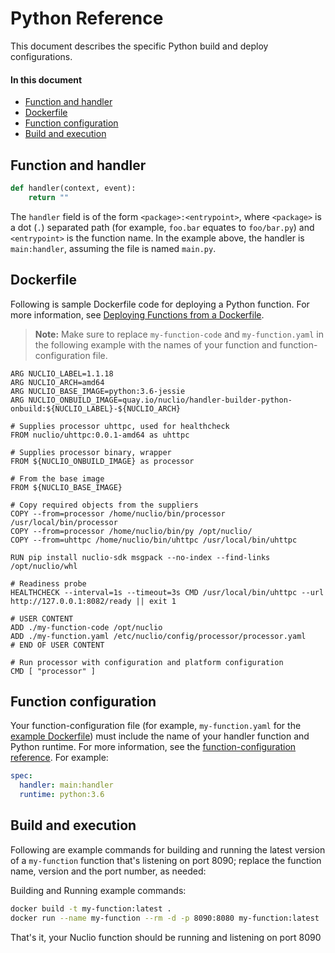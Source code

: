 # Python Reference

This document describes the specific Python build and deploy configurations.

#### In this document

- [Function and handler](#function-and-handler)
- [Dockerfile](#dockerfile)
- [Function configuration](#function-configuration)
- [Build and execution](#build-and-execution)

## Function and handler

```python
def handler(context, event):
    return ""
```

The `handler` field is of the form `<package>:<entrypoint>`, where `<package>` is a dot (`.`) separated path (for example, `foo.bar` equates to `foo/bar.py`) and `<entrypoint>` is the function name. In the example above, the handler is `main:handler`, assuming the file is named `main.py`.

## Dockerfile

Following is sample Dockerfile code for deploying a Python function. For more information, see [Deploying Functions from a Dockerfile](/docs/tasks/deploy-functions-from-dockerfile.md).

> **Note:** Make sure to replace `my-function-code` and `my-function.yaml` in the following example with the names of your function and function-configuration file.

```
ARG NUCLIO_LABEL=1.1.18
ARG NUCLIO_ARCH=amd64
ARG NUCLIO_BASE_IMAGE=python:3.6-jessie
ARG NUCLIO_ONBUILD_IMAGE=quay.io/nuclio/handler-builder-python-onbuild:${NUCLIO_LABEL}-${NUCLIO_ARCH}

# Supplies processor uhttpc, used for healthcheck
FROM nuclio/uhttpc:0.0.1-amd64 as uhttpc

# Supplies processor binary, wrapper
FROM ${NUCLIO_ONBUILD_IMAGE} as processor

# From the base image
FROM ${NUCLIO_BASE_IMAGE}

# Copy required objects from the suppliers
COPY --from=processor /home/nuclio/bin/processor /usr/local/bin/processor
COPY --from=processor /home/nuclio/bin/py /opt/nuclio/
COPY --from=uhttpc /home/nuclio/bin/uhttpc /usr/local/bin/uhttpc

RUN pip install nuclio-sdk msgpack --no-index --find-links /opt/nuclio/whl

# Readiness probe
HEALTHCHECK --interval=1s --timeout=3s CMD /usr/local/bin/uhttpc --url http://127.0.0.1:8082/ready || exit 1

# USER CONTENT
ADD ./my-function-code /opt/nuclio
ADD ./my-function.yaml /etc/nuclio/config/processor/processor.yaml
# END OF USER CONTENT

# Run processor with configuration and platform configuration
CMD [ "processor" ]
```

<a id="function-configuration"></a>
## Function configuration

Your function-configuration file (for example, `my-function.yaml` for the [example Dockerfile](#dockerfile)) must include the name of your handler function and Python runtime. For more information, see the [function-configuration reference](/docs/reference/function-configuration/function-configuration-reference.md). For example:

```yaml
spec:
  handler: main:handler
  runtime: python:3.6
```

<a id="build-and-execution"></a>
## Build and execution

Following are example commands for building and running the latest version of a `my-function` function that's listening on port 8090;
replace the function name, version and the port number, as needed:

Building and Running example commands:

```sh
docker build -t my-function:latest .
docker run --name my-function --rm -d -p 8090:8080 my-function:latest
```

That's it, your Nuclio function should be running and listening on port 8090


